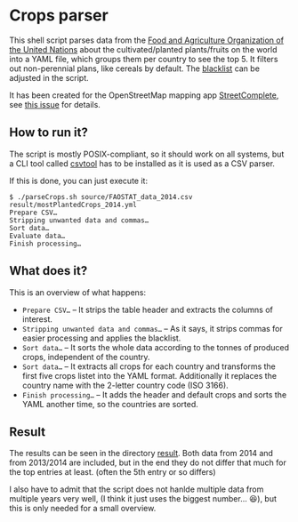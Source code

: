 # Crops parser

This shell script parses data from the [Food and Agriculture Organization of the United Nations](http://www.fao.org/faostat/en/#data/QC) about the cultivated/planted plants/fruits on the world into a YAML file, which groups them per country to see the top 5.
It filters out non-perennial plans, like cereals by default. The [blacklist](./parseCrops.sh#L18) can be adjusted in the script.

It has been created for the OpenStreetMap mapping app [StreetComplete](https://github.com/westnordost/StreetComplete), see [this issue](https://github.com/westnordost/StreetComplete/issues/368) for details.

## How to run it?

The script is mostly POSIX-compliant, so it should work on all systems, but a CLI tool called [csvtool](https://github.com/Chris00/ocaml-csv) has to be installed as it is used as a CSV parser.

If this is done, you can just execute it:
```shell
$ ./parseCrops.sh source/FAOSTAT_data_2014.csv result/mostPlantedCrops_2014.yml
Prepare CSV…
Stripping unwanted data and commas…
Sort data…
Evaluate data…
Finish processing…
```

## What does it?

This is an overview of what happens:
* `Prepare CSV…` – It strips the table header and extracts the columns of interest.
* `Stripping unwanted data and commas…` – As it says, it strips commas for easier processing and applies the blacklist.
* `Sort data…` – It sorts the whole data according to the tonnes of produced crops, independent of the country.
* `Sort data…` – It extracts all crops for each country and transforms the first five crops listet into the YAML format. Additionally it replaces the country name with the 2-letter country code (ISO 3166).
* `Finish processing…` – It adds the header and default crops and sorts the YAML another time, so the countries are sorted.

## Result

The results can be seen in the directory [result](result). Both data from 2014 and from 2013/2014 are included, but in the end they do not differ that much for the top entries at least. (often the 5th entry or so differs)

I also have to admit that the script does not hanlde multiple data from multiple years very well, (I think it just uses the biggest number… :laughing:), but this is only needed for a small overview.
